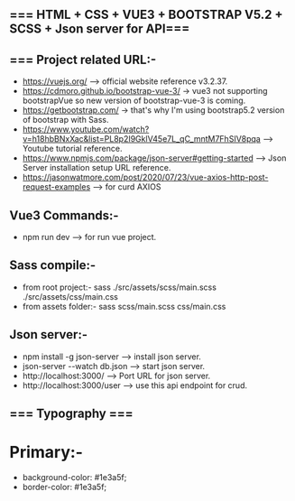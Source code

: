 ## === HTML + CSS + VUE3 + BOOTSTRAP V5.2 + SCSS + Json server for API=== ##
## === Project related URL:-
- https://vuejs.org/ --> official website reference v3.2.37.
- https://cdmoro.github.io/bootstrap-vue-3/ -> vue3 not supporting bootstrapVue so new version of bootstrap-vue-3 is coming.
- https://getbootstrap.com/ -> that's why I'm using bootstrap5.2 version of bootstrap with Sass.
- https://www.youtube.com/watch?v=h18hbBNxXac&list=PL8p2I9GklV45e7L_qC_mntM7FhSIV8pqa --> Youtube tutorial reference.
- https://www.npmjs.com/package/json-server#getting-started --> Json Server installation setup URL reference.
- https://jasonwatmore.com/post/2020/07/23/vue-axios-http-post-request-examples --> for curd AXIOS
## Vue3 Commands:- 
- npm run dev --> for run vue project.
## Sass compile:- 
- from root project:-  sass ./src/assets/scss/main.scss ./src/assets/css/main.css
- from assets folder:- sass scss/main.scss css/main.css 

## Json server:- 
- npm install -g json-server --> install json server.
- json-server --watch db.json --> start json server.
- http://localhost:3000/ --> Port URL for json server.
- http://localhost:3000/user --> use this api endpoint for crud.

## === Typography === ##
# Primary:- 
- background-color: #1e3a5f;
- border-color: #1e3a5f;


